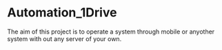 # Automation_1Drive
The aim of this project is to operate a system through mobile or anyother system with out any server of your own.
